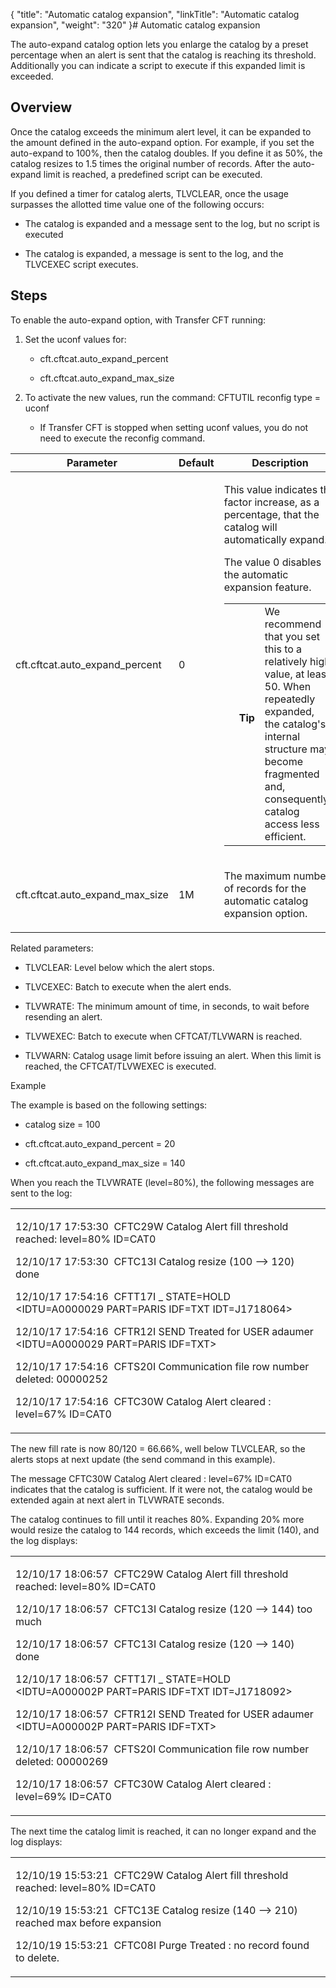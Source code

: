 {
    "title": "Automatic  catalog expansion",
    "linkTitle": "Automatic  catalog expansion",
    "weight": "320"
}# Automatic catalog expansion



The<span> auto-expand </span>catalog option lets you enlarge the catalog by a preset percentage when an alert is sent that the catalog is reaching its threshold. Additionally you can indicate a script to execute if this expanded limit is exceeded.



## Overview



Once the catalog exceeds the minimum alert level, it can be expanded to the amount defined in the auto-expand option. For example, if you set the auto-expand to 100%, then the catalog doubles. If you define it as 50%, the catalog resizes to 1.5 times the original number of records. After the auto-expand limit is reached, a predefined script can be executed.



If you defined a timer for catalog alerts, TLVCLEAR, once the usage surpasses the allotted time value one of the following occurs:



-   The catalog is expanded and a message sent to the log, but no script is executed

-   The catalog is expanded, a message is sent to the log, and the TLVCEXEC script executes.



## Steps



To enable the auto-expand option, with <span>Transfer CFT</span> running:



1.  Set the uconf values for:

    -   cft.cftcat.auto\_expand\_percent

    -   cft.cftcat.auto\_expand\_max\_size

2.  To activate the new values, run the command: <span>CFTUTIL reconfig type = uconf</span>

    -   If <span>Transfer CFT</span> is stopped when setting uconf values, you do not need to execute the <span>reconfig </span>command.



<table data-cellspacing="0">
<thead>
<tr>
<th>Parameter</th>
<th>Default</th>
<th>Description</th>
</tr>
</thead>
<tbody>
<tr>
<td>cft.cftcat.auto_expand_percent</td>
<td>0</td>
<td><p>This value indicates the factor increase, as a percentage, that the catalog will automatically expand.</p>
<p>The value 0 disables the automatic expansion feature.</p>
<table data-cellpadding="0" data-cellspacing="0">
<tbody>
<tr>
<td data-valign="top"></td>
<td data-valign="top"><span><strong>Tip  </strong></span></td>
<td data-mc-autonum="&lt;b&gt;Tip  &lt;/b&gt;" data-valign="top">We recommend that you set this to a relatively high value, at least 50. When repeatedly expanded, the catalog's internal structure may become fragmented and, consequently, catalog access less efficient.</td>
</tr>
</tbody>
</table></td>
</tr>
<tr>
<td>cft.cftcat.auto_expand_max_size</td>
<td>1M</td>
<td><p>The maximum number of records for the automatic catalog expansion option.</p></td>
</tr>
</tbody>
</table>



Related parameters:



-   TLVCLEAR: Level below which the alert stops.

-   TLVCEXEC: Batch to execute when the alert ends.

-   TLVWRATE: The minimum amount of time, in seconds, to wait before resending an alert.

-   TLVWEXEC: Batch to execute when CFTCAT/TLVWARN is reached.

-   TLVWARN: Catalog usage limit before issuing an alert. When this limit is reached, the CFTCAT/TLVWEXEC is executed.



Example



The example is based on the following settings:



-   catalog size = 100

-   cft.cftcat.auto\_expand\_percent = 20

-   cft.cftcat.auto\_expand\_max\_size = 140



When you reach the TLVWRATE (level=80%), the following messages are sent to the log:



<table data-cellspacing="0">
<tbody>
<tr>
<td><p>12/10/17 17:53:30  CFTC29W Catalog Alert fill threshold reached: <span>level=80%</span> ID=CAT0</p>
<p>12/10/17 17:53:30  CFTC13I Catalog resize (100 --&gt; 120) done</p>
<p>12/10/17 17:54:16  CFTT17I _ STATE=HOLD &lt;IDTU=A0000029 PART=PARIS IDF=TXT IDT=J1718064&gt;</p>
<p>12/10/17 17:54:16  CFTR12I SEND Treated for USER adaumer  &lt;IDTU=A0000029 PART=PARIS IDF=TXT&gt;</p>
<p>12/10/17 17:54:16  CFTS20I Communication file row number deleted: 00000252   </p>
<p>12/10/17 17:54:16  CFTC30W Catalog Alert cleared : level=67% ID=CAT0</p></td>
</tr>
</tbody>
</table>



The new fill rate is now 80/120 = 66.66%, well below TLVCLEAR, so the alerts stops at next update (the send command in this example).



The message <span>CFTC30W Catalog Alert cleared : level=67% ID=CAT0</span> indicates that the catalog is sufficient. If it were not, the catalog would be extended again at next alert in TLVWRATE seconds.



The catalog continues to fill until it reaches 80%. Expanding 20% more would resize the catalog to 144 records, which exceeds the limit (140), and the log displays:



<table data-cellspacing="0">
<tbody>
<tr>
<td><p>12/10/17 18:06:57  CFTC29W Catalog Alert fill threshold reached: level=80% ID=CAT0</p>
<p>12/10/17 18:06:57  CFTC13I Catalog resize (120 --&gt; 144) too much</p>
<p>12/10/17 18:06:57  CFTC13I Catalog resize (120 --&gt; 140) done</p>
<p>12/10/17 18:06:57  CFTT17I _ STATE=HOLD &lt;IDTU=A000002P PART=PARIS IDF=TXT IDT=J1718092&gt;</p>
<p>12/10/17 18:06:57  CFTR12I SEND Treated for USER adaumer  &lt;IDTU=A000002P PART=PARIS IDF=TXT&gt;</p>
<p>12/10/17 18:06:57  CFTS20I Communication file row number deleted: 00000269                               </p>
<p>12/10/17 18:06:57  CFTC30W Catalog Alert cleared : level=69% ID=CAT0</p></td>
</tr>
</tbody>
</table>



The next time the catalog limit is reached, it can no longer expand and the log displays:



<table data-cellspacing="0">
<tbody>
<tr>
<td><p>12/10/19 15:53:21  CFTC29W Catalog Alert fill threshold reached: level=80% ID=CAT0</p>
<p>12/10/19 15:53:21  CFTC13E Catalog resize (140 --&gt; 210) reached max before expansion</p>
<p>12/10/19 15:53:21  CFTC08I Purge Treated : no record found to delete.</p></td>
</tr>
</tbody>
</table>
